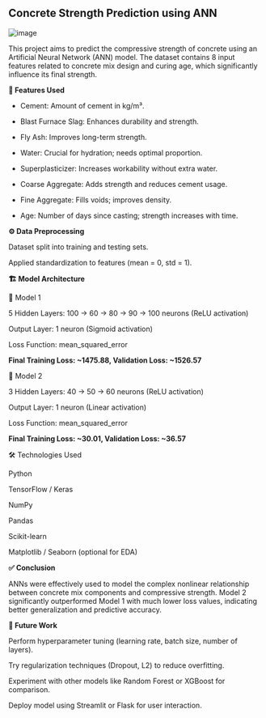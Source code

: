 ## **Concrete Strength Prediction using ANN**

![image](https://github.com/user-attachments/assets/e01f1b7e-ba84-41fd-8612-e3e5477711a8)


This project aims to predict the compressive strength of concrete using an Artificial Neural Network (ANN) model. The dataset contains 8 input features related to concrete mix design and curing age, which significantly influence its final strength.


**🔶 Features Used**

- Cement: Amount of cement in kg/m³.

- Blast Furnace Slag: Enhances durability and strength.

- Fly Ash: Improves long-term strength.

- Water: Crucial for hydration; needs optimal proportion.

- Superplasticizer: Increases workability without extra water.

- Coarse Aggregate: Adds strength and reduces cement usage.

- Fine Aggregate: Fills voids; improves density.

- Age: Number of days since casting; strength increases with time.
  

**⚙️ Data Preprocessing**

Dataset split into training and testing sets.

Applied standardization to features (mean = 0, std = 1).

**🏗️ Model Architecture**

📌 Model 1

5 Hidden Layers: 100 → 60 → 80 → 90 → 100 neurons (ReLU activation)

Output Layer: 1 neuron (Sigmoid activation)

Loss Function: mean_squared_error

**Final Training Loss: ~1475.88, Validation Loss: ~1526.57**

📌 Model 2

3 Hidden Layers: 40 → 50 → 60 neurons (ReLU activation)

Output Layer: 1 neuron (Linear activation)

Loss Function: mean_squared_error

**Final Training Loss: ~30.01, Validation Loss: ~36.57**

🛠️ Technologies Used

Python

TensorFlow / Keras

NumPy

Pandas

Scikit-learn

Matplotlib / Seaborn (optional for EDA)

**✅ Conclusion**

ANNs were effectively used to model the complex nonlinear relationship between concrete mix components and compressive strength. Model 2 significantly outperformed Model 1 with much lower loss values, indicating better generalization and predictive accuracy.

**🚀 Future Work**

Perform hyperparameter tuning (learning rate, batch size, number of layers).

Try regularization techniques (Dropout, L2) to reduce overfitting.

Experiment with other models like Random Forest or XGBoost for comparison.

Deploy model using Streamlit or Flask for user interaction.


